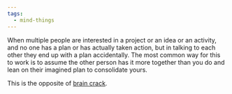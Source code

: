 ```yaml
---
tags:
  - mind-things
---
```


When multiple people are interested in a project or an idea or an activity, and no one has a plan or has actually taken action, but in talking to each other they end up with a plan accidentally. The most common way for this to work is to assume the other person has it more together than you do and lean on their imagined plan to consolidate yours.


This is the opposite of [brain crack](https://www.youtube.com/watch?v=0sHCQWjTrJ8).